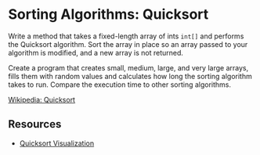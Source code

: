 # Sorting Algorithms: Quicksort
Write a method that takes a fixed-length array of ints `int[]` and performs
the Quicksort algorithm. Sort the array in place so an array passed to your
algorithm is modified, and a new array is not returned.

Create a program that creates small, medium, large, and very large arrays,
fills them with random values and calculates how long the sorting algorithm
takes to run. Compare the execution time to other sorting algorithms.

[Wikipedia: Quicksort](https://en.wikipedia.org/wiki/Quicksort)

## Resources
* [Quicksort Visualization](https://idea-instructions.com/quick-sort/)
